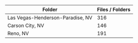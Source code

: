 | Folder                           |   Files / Folders |
|----------------------------------|-------------------|
| Las Vegas-Henderson-Paradise, NV |               316 |
| Carson City, NV                  |               146 |
| Reno, NV                         |               191 |